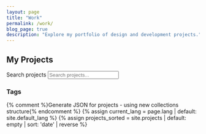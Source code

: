 ```yaml
---
layout: page
title: "Work"
permalink: /work/
blog_page: true
description: "Explore my portfolio of design and development projects."
---
```


<section id="work-app" class="work-app">
  <div class="container blog-container-full">
    <div class="work-layout">
      <div class="work-main">
        <h1 class="work-heading">My Projects</h1>
        <div id="projects-grid" class="post-grid" aria-live="polite"></div>
        <div id="pagination" class="pagination" aria-label="Pagination"></div>
        <div id="no-results" class="no-results" hidden>No projects match your search.</div>
      </div>
      <aside class="work-sidebar" aria-label="Search and filters">
        <div class="blog-search">
          <label for="blog-search-input" class="visually-hidden">Search projects</label>
          <input type="search" id="blog-search-input" placeholder="Search projects..." autocomplete="off" aria-label="Search projects" />
        </div>
        <div class="blog-filters">
          <h3 class="filters-heading">Tags</h3>
          <div id="tag-filters" class="tag-filter-list" role="group" aria-label="Filter by tags"></div>
          <button type="button" id="clear-filters" class="clear-filters-btn" hidden>Clear filters</button>
        </div>
      </aside>
    </div>
  </div>
</section>

{% comment %}Generate JSON for projects - using new collections structure{% endcomment %}
{% assign current_lang = page.lang | default: site.default_lang %}
{% assign projects_sorted = site.projects | default: empty | sort: 'date' | reverse %}

<script id="projects-data" type="application/json">[
{%- for project in projects_sorted -%}
{"title":{{ project.title | jsonify }},"url":{{ project.url | jsonify }},"date":{{ project.date | date_to_xmlschema | jsonify }},"date_formatted":{{ project.date | date: "%b %-d, %Y" | jsonify }},"tags":{{ project.tags | jsonify }},"image":{{ project.image | default: '/assets/images/bgs/starry_bg.png' | jsonify }},"link":{{ project.link | jsonify }},"excerpt":{{ project.excerpt | jsonify }}}{% unless forloop.last %},{% endunless %}
{%- endfor -%}
]</script>
<script>
// Parse embedded JSON into global variable
window.PROJECTS_DATA = JSON.parse(document.getElementById('projects-data').textContent);
</script>
<script src="{{ '/assets/js/projects.js' | relative_url }}"></script>
